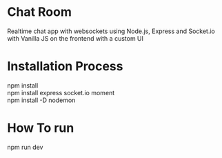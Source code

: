 # Chat Room

Realtime chat app with websockets using Node.js, Express and Socket.io with Vanilla JS on the frontend with a custom UI

# Installation Process

npm install </br>
npm install express socket.io moment </br>
npm install -D nodemon </br>

# How To run

npm run dev
